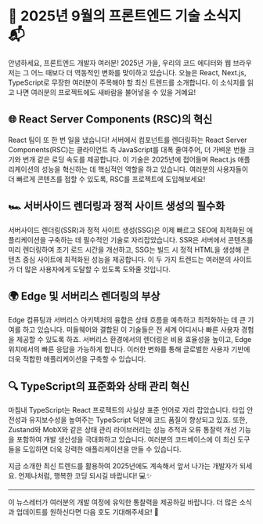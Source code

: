 # 🚀 2025년 9월의 프론트엔드 기술 소식지 📬

안녕하세요, 프론트엔드 개발자 여러분! 2025년 가을, 우리의 코드 에디터와 웹 브라우저는 그 어느 때보다 더 역동적인 변화를 맞이하고 있습니다. 오늘은 React, Next.js, TypeScript로 무장한 여러분이 주목해야 할 최신 트렌드를 소개합니다. 이 소식지를 읽고 나면 여러분의 프로젝트에도 새바람을 불어넣을 수 있을 거예요!

## 🌐 React Server Components (RSC)의 혁신

React 팀이 또 한 번 일을 냈습니다! 서버에서 컴포넌트를 렌더링하는 React Server Components(RSC)는 클라이언트 측 JavaScript를 대폭 줄여주어, 더 가벼운 번들 크기와 번개 같은 로딩 속도를 제공합니다. 이 기술은 2025년에 접어들며 React.js 애플리케이션의 성능을 혁신하는 데 핵심적인 역할을 하고 있습니다. 여러분의 사용자들이 더 빠르게 콘텐츠를 접할 수 있도록, RSC를 프로젝트에 도입해보세요!

## 🏎️ 서버사이드 렌더링과 정적 사이트 생성의 필수화

서버사이드 렌더링(SSR)과 정적 사이트 생성(SSG)은 이제 빠르고 SEO에 최적화된 애플리케이션을 구축하는 데 필수적인 기술로 자리잡았습니다. SSR은 서버에서 콘텐츠를 미리 렌더링하여 초기 로드 시간을 개선하고, SSG는 빌드 시 정적 HTML을 생성해 콘텐츠 중심 사이트에 최적화된 성능을 제공합니다. 이 두 가지 트렌드는 여러분의 사이트가 더 많은 사용자에게 도달할 수 있도록 도와줄 것입니다.

## 🌍 Edge 및 서버리스 렌더링의 부상

Edge 컴퓨팅과 서버리스 아키텍처의 융합은 상태 흐름을 예측하고 최적화하는 데 큰 기여를 하고 있습니다. 미들웨어와 결합된 이 기술들은 전 세계 어디서나 빠른 사용자 경험을 제공할 수 있도록 하죠. 서버리스 환경에서의 렌더링은 비용 효율성을 높이고, Edge 위치에서의 빠른 응답을 가능하게 합니다. 이러한 변화를 통해 글로벌한 사용자 기반에 더욱 적합한 애플리케이션을 구축할 수 있습니다.

## 🔍 TypeScript의 표준화와 상태 관리 혁신

마침내 TypeScript는 React 프로젝트의 사실상 표준 언어로 자리 잡았습니다. 타입 안전성과 유지보수성을 높여주는 TypeScript 덕분에 코드 품질이 향상되고 있죠. 또한, Zustand와 MobX와 같은 상태 관리 라이브러리는 성능 추적과 오류 통찰력 개선 기능을 포함하여 개발 생산성을 극대화하고 있습니다. 여러분의 코드베이스에 이 최신 도구들을 도입하면 더욱 강력한 애플리케이션을 만들 수 있습니다.

지금 소개한 최신 트렌드를 활용하여 2025년에도 계속해서 앞서 나가는 개발자가 되세요. 언제나처럼, 행복한 코딩 되시길 바랍니다! 💻✨

---

이 뉴스레터가 여러분의 개발 여정에 유익한 통찰력을 제공하길 바랍니다. 더 많은 소식과 업데이트를 원하신다면 다음 호도 기대해주세요! 🎉